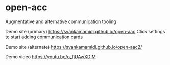 # open-acc
Augmentative and alternative communication tooling

Demo site (primary) https://svankamamidi.github.io/open-aac
Click settings to start adding communication cards
  
Demo site (alternate) https://svankamamidi.github.io/open-aac2/
  
Demo video https://youtu.be/o_fjUAwXDIM
